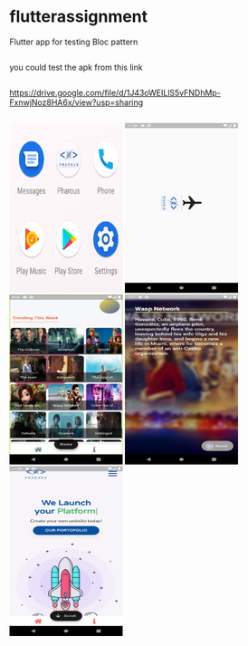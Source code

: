# flutterassignment

Flutter app for testing Bloc pattern
<pre>
</pre>
you could test the apk from this link
<pre>
</pre>
https://drive.google.com/file/d/1J43oWEILlS5vFNDhMp-FxnwjNoz8HA6x/view?usp=sharing
<pre>
</pre>
<p float="left">
<!--   <pre>
AppIcon with Pharous logo
</pre> -->
  <img src="img/appiocn.png" width="200"  height="300"/>
<!--   <pre>
Splash screen
</pre> -->
  <img src="img/splash.png" width="200" height="300" />
<!--   <pre>
Home screen
</pre> -->
  <img src="img/home1.png" width="200" height="300"/>
<!--     <pre>
Details screen
</pre> -->
  <img src="img/Details.png" width="200" height="300" />
<!--     <pre>
Webview screen for displaying Pharous website
</pre> -->
  <img src="img/info.png" width="200"  height="300"/> 
</p>
